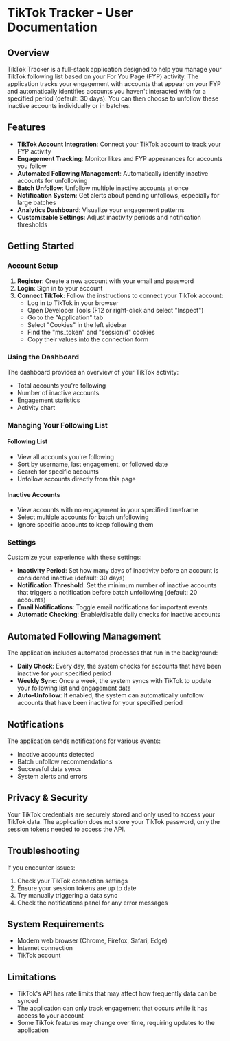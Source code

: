 # TikTok Tracker - User Documentation

## Overview

TikTok Tracker is a full-stack application designed to help you manage your TikTok following list based on your For You Page (FYP) activity. The application tracks your engagement with accounts that appear on your FYP and automatically identifies accounts you haven't interacted with for a specified period (default: 30 days). You can then choose to unfollow these inactive accounts individually or in batches.

## Features

- **TikTok Account Integration**: Connect your TikTok account to track your FYP activity
- **Engagement Tracking**: Monitor likes and FYP appearances for accounts you follow
- **Automated Following Management**: Automatically identify inactive accounts for unfollowing
- **Batch Unfollow**: Unfollow multiple inactive accounts at once
- **Notification System**: Get alerts about pending unfollows, especially for large batches
- **Analytics Dashboard**: Visualize your engagement patterns
- **Customizable Settings**: Adjust inactivity periods and notification thresholds

## Getting Started

### Account Setup

1. **Register**: Create a new account with your email and password
2. **Login**: Sign in to your account
3. **Connect TikTok**: Follow the instructions to connect your TikTok account:
   - Log in to TikTok in your browser
   - Open Developer Tools (F12 or right-click and select "Inspect")
   - Go to the "Application" tab
   - Select "Cookies" in the left sidebar
   - Find the "ms_token" and "sessionid" cookies
   - Copy their values into the connection form

### Using the Dashboard

The dashboard provides an overview of your TikTok activity:
- Total accounts you're following
- Number of inactive accounts
- Engagement statistics
- Activity chart

### Managing Your Following List

#### Following List
- View all accounts you're following
- Sort by username, last engagement, or followed date
- Search for specific accounts
- Unfollow accounts directly from this page

#### Inactive Accounts
- View accounts with no engagement in your specified timeframe
- Select multiple accounts for batch unfollowing
- Ignore specific accounts to keep following them

### Settings

Customize your experience with these settings:
- **Inactivity Period**: Set how many days of inactivity before an account is considered inactive (default: 30 days)
- **Notification Threshold**: Set the minimum number of inactive accounts that triggers a notification before batch unfollowing (default: 20 accounts)
- **Email Notifications**: Toggle email notifications for important events
- **Automatic Checking**: Enable/disable daily checks for inactive accounts

## Automated Following Management

The application includes automated processes that run in the background:
- **Daily Check**: Every day, the system checks for accounts that have been inactive for your specified period
- **Weekly Sync**: Once a week, the system syncs with TikTok to update your following list and engagement data
- **Auto-Unfollow**: If enabled, the system can automatically unfollow accounts that have been inactive for your specified period

## Notifications

The application sends notifications for various events:
- Inactive accounts detected
- Batch unfollow recommendations
- Successful data syncs
- System alerts and errors

## Privacy & Security

Your TikTok credentials are securely stored and only used to access your TikTok data. The application does not store your TikTok password, only the session tokens needed to access the API.

## Troubleshooting

If you encounter issues:
1. Check your TikTok connection settings
2. Ensure your session tokens are up to date
3. Try manually triggering a data sync
4. Check the notifications panel for any error messages

## System Requirements

- Modern web browser (Chrome, Firefox, Safari, Edge)
- Internet connection
- TikTok account

## Limitations

- TikTok's API has rate limits that may affect how frequently data can be synced
- The application can only track engagement that occurs while it has access to your account
- Some TikTok features may change over time, requiring updates to the application
